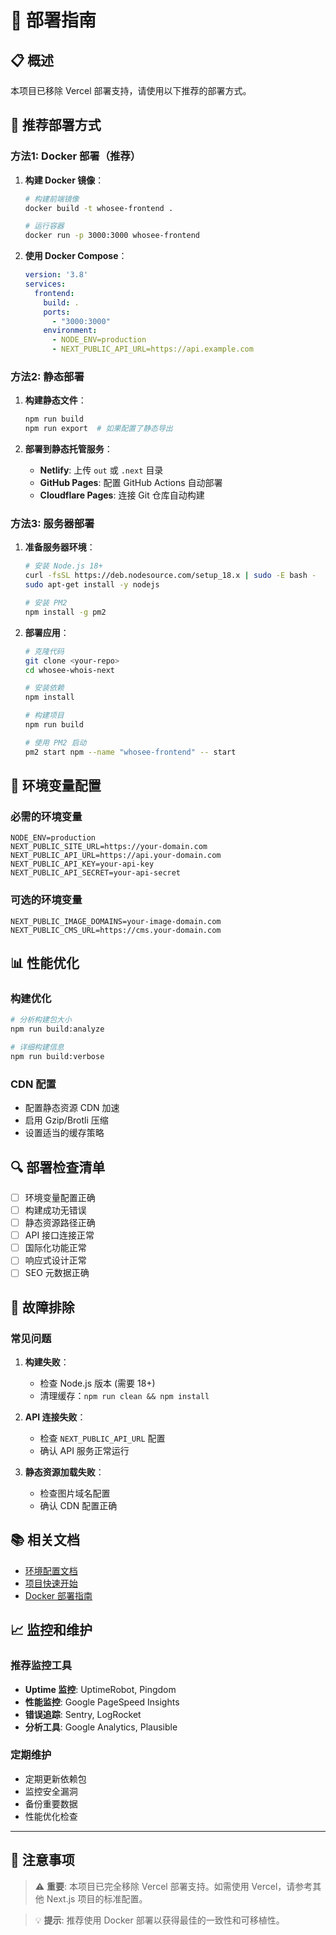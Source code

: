 # 🚀 部署指南

## 📋 概述

本项目已移除 Vercel 部署支持，请使用以下推荐的部署方式。

## 🎯 推荐部署方式

### 方法1: Docker 部署（推荐）

1. **构建 Docker 镜像**：
   ```bash
   # 构建前端镜像
   docker build -t whosee-frontend .
   
   # 运行容器
   docker run -p 3000:3000 whosee-frontend
   ```

2. **使用 Docker Compose**：
   ```yaml
   version: '3.8'
   services:
     frontend:
       build: .
       ports:
         - "3000:3000"
       environment:
         - NODE_ENV=production
         - NEXT_PUBLIC_API_URL=https://api.example.com
   ```

### 方法2: 静态部署

1. **构建静态文件**：
   ```bash
   npm run build
   npm run export  # 如果配置了静态导出
   ```

2. **部署到静态托管服务**：
   - **Netlify**: 上传 `out` 或 `.next` 目录
   - **GitHub Pages**: 配置 GitHub Actions 自动部署
   - **Cloudflare Pages**: 连接 Git 仓库自动构建

### 方法3: 服务器部署

1. **准备服务器环境**：
   ```bash
   # 安装 Node.js 18+
   curl -fsSL https://deb.nodesource.com/setup_18.x | sudo -E bash -
   sudo apt-get install -y nodejs
   
   # 安装 PM2
   npm install -g pm2
   ```

2. **部署应用**：
   ```bash
   # 克隆代码
   git clone <your-repo>
   cd whosee-whois-next
   
   # 安装依赖
   npm install
   
   # 构建项目
   npm run build
   
   # 使用 PM2 启动
   pm2 start npm --name "whosee-frontend" -- start
   ```

## 🔧 环境变量配置

### 必需的环境变量
```env
NODE_ENV=production
NEXT_PUBLIC_SITE_URL=https://your-domain.com
NEXT_PUBLIC_API_URL=https://api.your-domain.com
NEXT_PUBLIC_API_KEY=your-api-key
NEXT_PUBLIC_API_SECRET=your-api-secret
```

### 可选的环境变量
```env
NEXT_PUBLIC_IMAGE_DOMAINS=your-image-domain.com
NEXT_PUBLIC_CMS_URL=https://cms.your-domain.com
```

## 📊 性能优化

### 构建优化
```bash
# 分析构建包大小
npm run build:analyze

# 详细构建信息
npm run build:verbose
```

### CDN 配置
- 配置静态资源 CDN 加速
- 启用 Gzip/Brotli 压缩
- 设置适当的缓存策略

## 🔍 部署检查清单

- [ ] 环境变量配置正确
- [ ] 构建成功无错误
- [ ] 静态资源路径正确
- [ ] API 接口连接正常
- [ ] 国际化功能正常
- [ ] 响应式设计正常
- [ ] SEO 元数据正确

## 🚨 故障排除

### 常见问题

1. **构建失败**：
   - 检查 Node.js 版本 (需要 18+)
   - 清理缓存：`npm run clean && npm install`

2. **API 连接失败**：
   - 检查 `NEXT_PUBLIC_API_URL` 配置
   - 确认 API 服务正常运行

3. **静态资源加载失败**：
   - 检查图片域名配置
   - 确认 CDN 配置正确

## 📚 相关文档

- [环境配置文档](./ENVIRONMENT_CONFIG.md)
- [项目快速开始](./QUICK_START.md)
- [Docker 部署指南](../README.md#docker-部署)

## 📈 监控和维护

### 推荐监控工具
- **Uptime 监控**: UptimeRobot, Pingdom
- **性能监控**: Google PageSpeed Insights
- **错误追踪**: Sentry, LogRocket
- **分析工具**: Google Analytics, Plausible

### 定期维护
- 定期更新依赖包
- 监控安全漏洞
- 备份重要数据
- 性能优化检查

---

## 📝 注意事项

> ⚠️ **重要**: 本项目已完全移除 Vercel 部署支持。如需使用 Vercel，请参考其他 Next.js 项目的标准配置。

> 💡 **提示**: 推荐使用 Docker 部署以获得最佳的一致性和可移植性。
